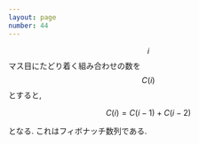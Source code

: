 ```yaml
---
layout: page
number: 44
---
```

$$ i $$ マス目にたどり着く組み合わせの数を $$ C(i) $$ とすると,

$$
C(i) = C(i-1) + C(i-2)
$$

となる. これはフィボナッチ数列である.
